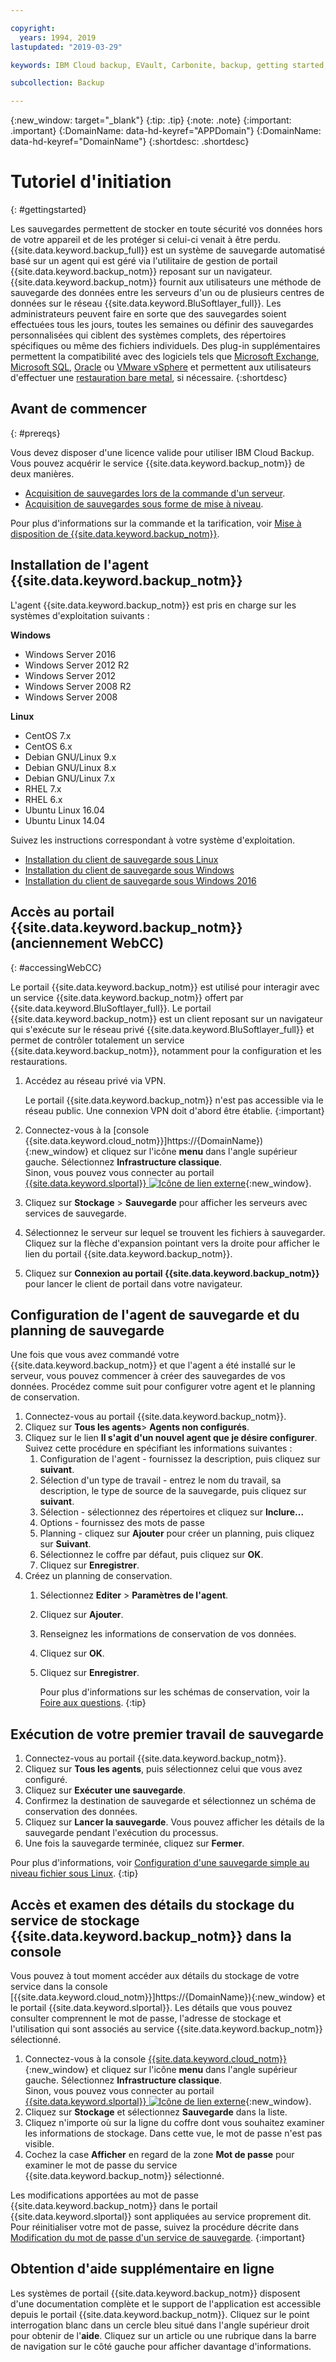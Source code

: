 ```yaml
---

copyright:
  years: 1994, 2019
lastupdated: "2019-03-29"

keywords: IBM Cloud backup, EVault, Carbonite, backup, getting started, setup, configure, run backup

subcollection: Backup

---
```

{:new_window: target="_blank"}
{:tip: .tip}
{:note: .note}
{:important: .important}
{:DomainName: data-hd-keyref="APPDomain"}
{:DomainName: data-hd-keyref="DomainName"}
{:shortdesc: .shortdesc}

# Tutoriel d'initiation
{: #gettingstarted}

Les sauvegardes permettent de stocker en toute sécurité vos données hors de votre appareil et de les protéger si celui-ci venait à être perdu. {{site.data.keyword.backup_full}} est un système de sauvegarde automatisé basé sur un agent qui est géré via l'utilitaire de gestion de portail {{site.data.keyword.backup_notm}} reposant sur un navigateur. {{site.data.keyword.backup_notm}} fournit aux utilisateurs une méthode de sauvegarde des données entre les serveurs d'un ou de plusieurs centres de données sur le réseau {{site.data.keyword.BluSoftlayer_full}}. Les administrateurs peuvent faire en sorte que des sauvegardes soient effectuées tous les jours, toutes les semaines ou définir des sauvegardes personnalisées qui ciblent des systèmes complets, des répertoires spécifiques ou même des fichiers individuels. Des plug-in supplémentaires permettent la compatibilité avec des logiciels tels que [Microsoft Exchange](/docs/infrastructure/Backup?topic=Backup-Exchangeplugin), [Microsoft SQL](/docs/infrastructure/Backup?topic=Backup-MSSQLplugin), [Oracle](/docs/infrastructure/Backup?topic=Backup-Oracleplugin#Oracleplugin) ou [VMware vSphere](/docs/infrastructure/Backup?topic=Backup-VRA) et permettent aux utilisateurs d'effectuer une [restauration bare metal](/docs/infrastructure/Backup?topic=Backup-BMRplugin#BMRplugin), si nécessaire.
{:shortdesc}

## Avant de commencer
{: #prereqs}

Vous devez disposer d'une licence valide pour utiliser IBM Cloud Backup. Vous pouvez acquérir le service {{site.data.keyword.backup_notm}} de deux manières.

- [Acquisition de sauvegardes lors de la commande d'un serveur](/docs/infrastructure/Backup?topic=Backup-ordering#purchasingwithserver).
- [Acquisition de sauvegardes sous forme de mise à niveau](/docs/infrastructure/Backup?topic=Backup-ordering#purchasingasupgrade).

Pour plus d'informations sur la commande et la tarification, voir [Mise à disposition de {{site.data.keyword.backup_notm}}](/docs/infrastructure/Backup?topic=Backup-ordering).

## Installation de l'agent {{site.data.keyword.backup_notm}}

L'agent {{site.data.keyword.backup_notm}} est pris en charge sur les systèmes d'exploitation suivants :

**Windows**
 - Windows Server 2016
 - Windows Server 2012 R2
 - Windows Server 2012
 - Windows Server 2008 R2
 - Windows Server 2008

**Linux**
 - CentOS 7.x
 - CentOS 6.x
 - Debian GNU/Linux 9.x
 - Debian GNU/Linux 8.x
 - Debian GNU/Linux 7.x
 - RHEL 7.x
 - RHEL 6.x
 - Ubuntu Linux 16.04
 - Ubuntu Linux 14.04

Suivez les instructions correspondant à votre système d'exploitation.
- [Installation du client de sauvegarde sous Linux](/docs/infrastructure/Backup?topic=Backup-InstallinLinux)
- [Installation du client de sauvegarde sous Windows](/docs/infrastructure/Backup?topic=Backup-InstallinWindows)
- [Installation du client de sauvegarde sous Windows 2016](/docs/infrastructure/Backup?topic=Backup-InstallinWindows2016)

## Accès au portail {{site.data.keyword.backup_notm}} (anciennement WebCC)
{: #accessingWebCC}

Le portail {{site.data.keyword.backup_notm}} est utilisé pour interagir avec un service {{site.data.keyword.backup_notm}} offert par {{site.data.keyword.BluSoftlayer_full}}. Le portail {{site.data.keyword.backup_notm}} est un client reposant sur un navigateur qui s'exécute sur le réseau privé {{site.data.keyword.BluSoftlayer_full}} et permet de contrôler totalement un service {{site.data.keyword.backup_notm}}, notamment pour la configuration et les restaurations.

1. Accédez au réseau privé via VPN.

   Le portail {{site.data.keyword.backup_notm}} n'est pas accessible via le réseau public. Une connexion VPN doit d'abord être établie.
   {:important}
2. Connectez-vous à la [console {{site.data.keyword.cloud_notm}}]https://{DomainName}){:new_window} et cliquez sur l'icône **menu** dans l'angle supérieur gauche. Sélectionnez **Infrastructure classique**.<br/>
   Sinon, vous pouvez vous connecter au portail [{{site.data.keyword.slportal}} ![Icône de lien externe](../../icons/launch-glyph.svg "Icône de lien externe")](https://control.softlayer.com/){:new_window}.
2. Cliquez sur **Stockage** > **Sauvegarde** pour afficher les serveurs avec services de sauvegarde.
3. Sélectionnez le serveur sur lequel se trouvent les fichiers à sauvegarder. Cliquez sur la flèche d'expansion pointant vers la droite pour afficher le lien du portail {{site.data.keyword.backup_notm}}.
4. Cliquez sur **Connexion au portail {{site.data.keyword.backup_notm}}** pour lancer le client de portail dans votre navigateur.

## Configuration de l'agent de sauvegarde et du planning de sauvegarde

Une fois que vous avez commandé votre {{site.data.keyword.backup_notm}} et que l'agent a été installé sur le serveur, vous pouvez commencer à créer des sauvegardes de vos données. Procédez comme suit pour configurer votre agent et le planning de conservation.

1. Connectez-vous au portail {{site.data.keyword.backup_notm}}.
2. Cliquez sur **Tous les agents**> **Agents non configurés**.
3. Cliquez sur le lien **Il s'agit d'un nouvel agent que je désire configurer**. Suivez cette procédure en spécifiant les informations suivantes :
   1. Configuration de l'agent - fournissez la description, puis cliquez sur **suivant**.
   2. Sélection d'un type de travail - entrez le nom du travail, sa description, le type de source de la sauvegarde, puis cliquez sur **suivant**.
   3. Sélection - sélectionnez des répertoires et cliquez sur **Inclure...**
   4. Options - fournissez des mots de passe
   5. Planning - cliquez sur **Ajouter** pour créer un planning, puis cliquez sur **Suivant**.
   6. Sélectionnez le coffre par défaut, puis cliquez sur **OK**.
   7. Cliquez sur **Enregistrer**.
4. Créez un planning de conservation.
   1. Sélectionnez **Editer** > **Paramètres de l'agent**.
   2. Cliquez sur **Ajouter**.
   3. Renseignez les informations de conservation de vos données.
   4. Cliquez sur **OK**.
   5. Cliquez sur **Enregistrer**.

      Pour plus d'informations sur les schémas de conservation, voir la [Foire aux questions](/docs/infrastructure/Backup?topic=Backup-faqs#faqs).
      {:tip}

## Exécution de votre premier travail de sauvegarde

1. Connectez-vous au portail {{site.data.keyword.backup_notm}}.
2. Cliquez sur **Tous les agents**, puis sélectionnez celui que vous avez configuré.
3. Cliquez sur **Exécuter une sauvegarde**.
4. Confirmez la destination de sauvegarde et sélectionnez un schéma de conservation des données.
5. Cliquez sur **Lancer la sauvegarde**. Vous pouvez afficher les détails de la sauvegarde pendant l'exécution du processus.
6. Une fois la sauvegarde terminée, cliquez sur **Fermer**.

Pour plus d'informations, voir [Configuration d'une sauvegarde simple au niveau fichier sous Linux](/docs/infrastructure/Backup?topic=Backup-configureLinuxBackup).
{:tip}

## Accès et examen des détails du stockage du service de stockage {{site.data.keyword.backup_notm}} dans la console

Vous pouvez à tout moment accéder aux détails du stockage de votre service dans la console [{{site.data.keyword.cloud_notm}}]https://{DomainName}){:new_window} et le portail {{site.data.keyword.slportal}}. Les détails que vous pouvez consulter comprennent le mot de passe, l'adresse de stockage et l'utilisation qui sont associés au service {{site.data.keyword.backup_notm}} sélectionné.

1. Connectez-vous à la console [{{site.data.keyword.cloud_notm}} ](https://{DomainName}){:new_window} et cliquez sur l'icône **menu** dans l'angle supérieur gauche. Sélectionnez **Infrastructure classique**.</br>
   Sinon, vous pouvez vous connecter au portail [{{site.data.keyword.slportal}} ![Icône de lien externe](../../icons/launch-glyph.svg "Icône de lien externe")](https://control.softlayer.com/){:new_window}.
2. Cliquez sur **Stockage** et sélectionnez **Sauvegarde** dans la liste.
2. Cliquez n'importe où sur la ligne du coffre dont vous souhaitez examiner les informations de stockage. Dans cette vue, le mot de passe n'est pas visible.
3. Cochez la case **Afficher** en regard de la zone **Mot de passe** pour examiner le mot de passe du service {{site.data.keyword.backup_notm}} sélectionné.

Les modifications apportées au mot de passe {{site.data.keyword.backup_notm}} dans le portail {{site.data.keyword.slportal}} sont appliquées au service proprement dit. Pour réinitialiser votre mot de passe, suivez la procédure décrite dans [Modification du mot de passe d'un service de sauvegarde](/docs/infrastructure/Backup?topic=Backup-changePassword).
{:important}

## Obtention d'aide supplémentaire en ligne

Les systèmes de portail {{site.data.keyword.backup_notm}} disposent d'une documentation complète et le support de l'application est accessible depuis le portail {{site.data.keyword.backup_notm}}. Cliquez sur le point interrogation blanc dans un cercle bleu situé dans l'angle supérieur droit pour obtenir de l'**aide**. Cliquez sur un article ou une rubrique dans la barre de navigation sur le côté gauche pour afficher davantage d'informations.
